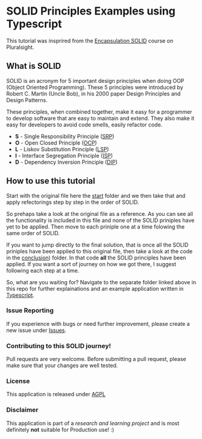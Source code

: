 # SOLID Principles Examples using Typescript

This tutorial was insprired from the [Encapsulation SOLID](https://app.pluralsight.com/library/courses/encapsulation-solid/table-of-contents) course on Pluralsight.

## What is SOLID

SOLID is an acronym for 5 important design principles when doing OOP (Object Oriented Programming). These 5 principles were introduced by Robert C. Martin (Uncle Bob), in his 2000 paper Design Principles and Design Patterns.

These principles, when combined together, make it easy for a programmer to develop software that are easy to maintain and extend. They also make it easy for developers to avoid code smells, easily refactor code.

* **S** - Single Responsibility Principle ([SRP](./srp))
* **O** - Open Closed Principle ([OCP](./ocp))
* **L** - Liskov Substitution Principle ([LSP](./lsp))
* **I** - Interface Segregation Principle ([ISP](./isp))
* **D** - Dependency Inversion Principle ([DIP](./dip))

## How to use this tutorial

Start with the original file here the [start](./start) folder and we then take that and apply refectorings step by step in the order of SOLID.

So prehaps take a look at the original file as a reference. As you can see all the functionality is included in this file and none of the SOLID priniples have yet to be applied. Then move to each priniple one at a time folowing the same order of SOLID.

If you want to jump directly to the final solution, that is once all the SOLID priniples have been applied to this original file, then take a look at the code in the [conclusion](./conclusion)) folder. In that code **all** the SOLID principles have been applied. If you want a sort of journey on how we got there, I suggest following each step at a time.

So, what are you waiting for? Navigate to the separate folder linked above in this repo for further explainations and an example application written in [Typescript](https://www.typescriptlang.org/).

### Issue Reporting

If you experience with bugs or need further improvement, please create a new issue under [Issues](https://github.com/devbootstrap/SOLID-Principles-Examples-using-Typescript/issues).

### Contributing to this SOLID journey!

Pull requests are very welcome. Before submitting a pull request, please make sure that your changes are well tested.

### License

This application is released under [AGPL](http://www.gnu.org/licenses/agpl-3.0-standalone.html)

### Disclaimer

This application is part of a _research and learning project_ and is most definitely __not__ suitable for Production use! :)